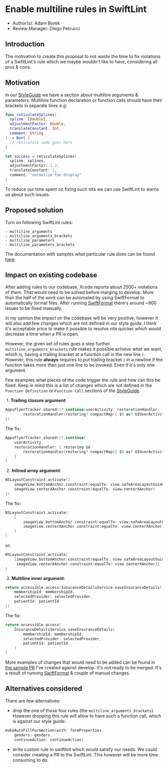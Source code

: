 # Enable multiline rules in SwiftLint

* Author(s): Adam Borek
* Review Manager: Diego Petrucci

## Introduction
The motivation to create this proposal to not waste the time to fix violations of a SwfitLint's rule which we maybe wouldn't like to have, considering all pros & cons.

## Motivation
In our [StyleGuide](https://github.com/Babylonpartners/ios-playbook/tree/master/Cookbook/Style-guide#function-declarations) we have a section about multiline arguments & parameters. Multiline function declaration or function calls should have their brackets in separate lines e.g:
```swift
func reticulateSplines(
  spline: [Double],
  adjustmentFactor: Double,
  translateConstant: Int,
  comment: String
) -> Bool {
  // reticulate code goes here
}

let success = reticulateSplines(
  spline: splines,
  adjustmentFactor: 1.3,
  translateConstant: 2,
  comment: "normalize the display"
)
```
To reduce our time spent on fixing such nits we can use SwiftLint to warns us about such issues.

## Proposed solution
Turn on following SwiftLint rules:
```
- multiline_arguments
- multiline_arguments_brackets
- multiline_parameters
- multiline_parameters_brackets
```
The documentation with samples what particular rule does can be found [here](https://github.com/realm/SwiftLint/blob/master/Rules.md#multiline-arguments).

## Impact on existing codebase
After adding rules to our codebase, Xcode reports about 2500+ violations of them. That would need to be solved before marging to develop. More than the half of the work can be automated by using SwiftFormat to automatically format files. After running [SwiftFormat](https://github.com/nicklockwood/SwiftFormat) there's around ~900 issues to be fixed manually.

In my opinion the impact on the codebase will be very positive, however it will also add few changes which are not defined in our style guide. I think it's acceptable price to make it possible to resolve nits quicker which would decrease a time when a PR is open.

However, the given set of rules goes a step further. `multiline_arguments_brackets` rule makes it possible achieve what we want, which is, having a trailing bracket at a function call in the new line `)`. However, this rule **always** requires to put trailing bracket `)` in a newline if the function takes more than just one line to be invoked. Even if it's only one argument.

Few examples what pieces of the code trigger the rule and how can this be fixed. Keep in mind this is a list of changes which are not defined in the `Function Definition` or `Function Call` sections of the [StyleGuide](https://github.com/Babylonpartners/ios-playbook/tree/master/Cookbook/Style-guide#function-declarations).

 1. **Trailing closure argument**:
```swift
AppsFlyerTracker.shared()?.continue(userActivity, restorationHandler: { restoring in
        restorationHandler(restoring?.compactMap({ $0 as? UIUserActivityRestoring }))
})
```
The fix:
```swift
AppsFlyerTracker.shared()?.continue(
    userActivity,
    restorationHandler: { restoring in
        restorationHandler(restoring?.compactMap({ $0 as? UIUserActivityRestoring }))
    }
)
```

 2. **Inlined array argument**:
```swift
NSLayoutConstraint.activate([
    imageView.bottomAnchor.constraint(equalTo: view.safeAreaLayoutGuide.bottomAnchor, constant: -viewModel.viewSpec.secondaryLogoDistanceFromBottom),
    imageView.centerXAnchor.constraint(equalTo: view.centerXAnchor)
])
```
The fix:
```swift
NSLayoutConstraint.activate(
    [
        imageView.bottomAnchor.constraint(equalTo: view.safeAreaLayoutGuide.bottomAnchor, constant: -viewModel.viewSpec.secondaryLogoDistanceFromBottom),
        imageView.centerXAnchor.constraint(equalTo: view.centerXAnchor)
    ]
)
```
or:
```swift
NSLayoutConstraint.activate(
    [imageView.bottomAnchor.constraint(equalTo: view.safeAreaLayoutGuide.bottomAnchor, constant: -viewModel.viewSpec.secondaryLogoDistanceFromBottom),
     imageView.centerXAnchor.constraint(equalTo: view.centerXAnchor)]
)
```

 3. **Multiline inner argument**:
```swift
return accessible.access(InsuranceDetailsService.saveInsuranceDetails(
    membershipId: membershipId,
    selectedProvider: selectedProvider,
    patientId: patientId
))
```
The fix:
```swift
return accessible.access(
    InsuranceDetailsService.saveInsuranceDetails(
        membershipId: membershipId,
        selectedProvider: selectedProvider,
        patientId: patientId
    )
)
```

More examples of changes that would need to be added can be found in [the sample PR](https://github.com/Babylonpartners/babylon-ios/pull/7246/files) I've created against develop. It's not ready to be merged. It's a result of running [SwiftFormat](https://github.com/nicklockwood/SwiftFormat) & couple of manual changes.
 
## Alternatives considered

There are few alternatives:

- drop the one of those four rules (the `multiline_arguments_brackets`). However dropping this rule will allow to have such a function call, which is against our style guide:
```swift
makeAutoFillFormAction(with: formProperties,
    genders: genders,
    continueAction: continueAction)
```

- write custom rule to swiftlint which would satisfy our needs. We could consider creating a PR to the SwiftLint. This however will be more time consuming to do.
